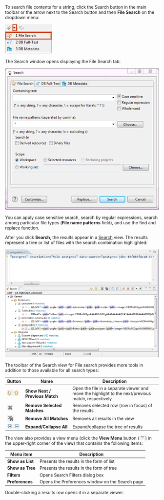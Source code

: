 To search file contents for a string, click the Search button in the main toolbar or the arrow next to the Search button and then **File Search** on the dropdown menu:

![](images/ug/File=Search-menu.png)

The Search window opens displaying the File Search tab:

![](images/ug/Search-window.png)

You can apply case sensitive search, search by regular expressions, search among particular file types (**File name patterns** field), and use the find and replace function.

After you click **Search**, the results appear in a [Search](Search) view. The results represent a tree or list of files with the search combination highlighted:

![](images/ug/File-search-results-view.png)

The toolbar of the Search view for File search provides more tools in addition to those available for all search types:

Button|Name|Description
------|----|-----------
![](images/ug/Show-next-previous-match-button.png)|**Show Next / Previous Match**|Open the file in a separate viewer and move the highlight to the next/previous match, respectively
![](images/ug/Remove-selected-matches-button.png)|**Remove Selected Matches**|Removes selected row (row in focus) of the results
![](images/ug/Remove-all-matches-button.png)|**Remove All Matches**|Removes all results in the view
![](images/ug/Expand-Collapse-all-buttons.png)|**Expand/Collapse All**|Expand/collapse the tree of results

The view also provides a view menu (click the **View Menu** button (![](images/ug/View-menu-icon.png)) in the upper-right corner of the view) that contains the following items:

Menu item|Description
---------|-----------
**Show as List**|Presents the results in the form of list
**Show as Tree**|Presents the results in the form of tree
**Filters**|Opens Search Filters dialog box
**Preferences**|Opens the Preferences window on the Search page

Double-clicking a results row opens it in a separate viewer.
